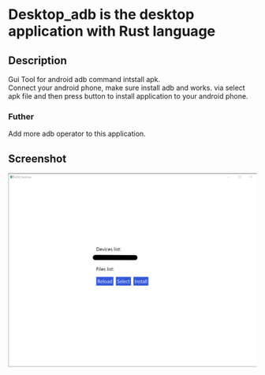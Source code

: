 # Desktop_adb is the desktop application with Rust language

## Description
Gui Tool for android adb command intstall apk.\
Connect your android phone, make sure install adb and works. via select apk file and then press button to install application to your android phone.
### Futher
Add more adb operator to this application.
## Screenshot
![Screenshot](./Screenshot%202024-02-20%20170122.png)
